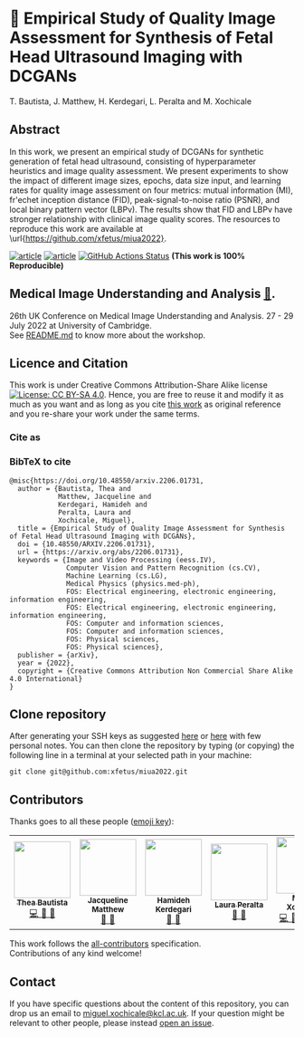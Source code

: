 # :page_facing_up: Empirical Study of Quality Image Assessment for Synthesis of Fetal Head Ultrasound Imaging with DCGANs
T. Bautista, J. Matthew, H. Kerdegari, L. Peralta and M. Xochicale 

## Abstract
In this work, we present an empirical study of DCGANs for synthetic generation of fetal head ultrasound, consisting of hyperparameter heuristics and image quality assessment.
We present experiments to show the impact of different image sizes, epochs, data size input, and learning rates for quality image assessment on four metrics: mutual information (MI), fr\'echet inception distance (FID), peak-signal-to-noise ratio (PSNR), and local binary pattern vector (LBPv). 
The results show that FID and LBPv have stronger relationship with clinical image quality scores.
The resources to reproduce this work are available at \url{https://github.com/xfetus/miua2022}.

[![article](https://img.shields.io/badge/article-arXiv-orange.svg)](https://arxiv.org/abs/2206.01731) 
[![article](https://img.shields.io/badge/read-article-blue.svg)](https://github.com/xfetus/miua2022/blob/pdfs/miua2022-abstract.pdf) 
[![GitHub Actions Status](https://github.com/xfetus/miua2022/workflows/CITEX-MIUA2022/badge.svg)](https://github.com/xfetus/miua2022/actions) 
**(This work is 100% Reproducible)**

## Medical Image Understanding and Analysis  [:link:](https://www.miua2022.com/).
26th UK Conference on Medical Image Understanding and Analysis. 27 - 29 July 2022 at University of Cambridge.   
See [README.md](docs/conference/README.md) to know more about the workshop.

## Licence and Citation 
This work is under Creative Commons Attribution-Share Alike license [![License: CC BY-SA 4.0](https://licensebuttons.net/l/by-sa/4.0/80x15.png)](https://creativecommons.org/licenses/by-sa/4.0/). 
Hence, you are free to reuse it and modify it as much as you want and as long as you cite [this work](https://github.com/xfetus/miua2022) as original reference and you re-share your work under the same terms.

### Cite as
>  

### BibTeX to cite
```
@misc{https://doi.org/10.48550/arxiv.2206.01731,
  author = {Bautista, Thea and 
            Matthew, Jacqueline and 
            Kerdegari, Hamideh and 
            Peralta, Laura and 
            Xochicale, Miguel},
  title = {Empirical Study of Quality Image Assessment for Synthesis of Fetal Head Ultrasound Imaging with DCGANs},
  doi = {10.48550/ARXIV.2206.01731},
  url = {https://arxiv.org/abs/2206.01731},
  keywords = {Image and Video Processing (eess.IV), 
              Computer Vision and Pattern Recognition (cs.CV), 
              Machine Learning (cs.LG), 
              Medical Physics (physics.med-ph), 
              FOS: Electrical engineering, electronic engineering, information engineering, 
              FOS: Electrical engineering, electronic engineering, information engineering, 
              FOS: Computer and information sciences, 
              FOS: Computer and information sciences, 
              FOS: Physical sciences, 
              FOS: Physical sciences}, 
  publisher = {arXiv},
  year = {2022},
  copyright = {Creative Commons Attribution Non Commercial Share Alike 4.0 International}
}
```

## Clone repository
After generating your SSH keys as suggested [here](https://docs.github.com/en/github/authenticating-to-github/generating-a-new-ssh-key-and-adding-it-to-the-ssh-agent) or [here](https://github.com/mxochicale/tools/blob/main/github/SSH.md) with few personal notes.
You can then clone the repository by typing (or copying) the following line in a terminal at your selected path in your machine:
```
git clone git@github.com:xfetus/miua2022.git
```


## Contributors
Thanks goes to all these people ([emoji key](https://allcontributors.org/docs/en/emoji-key)):  
<!-- ALL-CONTRIBUTORS-LIST:START - Do not remove or modify this section -->
<!-- prettier-ignore-start -->
<!-- markdownlint-disable -->
<table>
  <tr>
    <td align="center"><a href="https://github.com/theabautista"><img src="https://avatars1.githubusercontent.com/u/63061669?v=4?s=100" width="100px;" alt=""/><br /><sub><b>Thea Bautista</b></sub>        </a><br /><a href="https://github.com/xfetus/miua2022/commits?author=theabautista" title="Code">💻 🤔 🔧 </a></td>
    <td align="center"><a href="https://github.com/"><img src="https://avatars1.githubusercontent.com/u/23114020?v=4?s=100" width="100px;" alt=""/><br /><sub><b>Jacqueline Matthew</b></sub>        </a><br /><a href="https://github.com/xfetus/miua2022/commits?author=" title="Research">  🔬 🤔  </a></td>    
    <td align="center"><a href="https://github.com/hamidehkerdegari"><img src="https://avatars1.githubusercontent.com/u/30697849?v=4?s=100" width="100px;" alt=""/><br /><sub><b>Hamideh Kerdegari </b></sub>   </a><br /><a href="https://github.com/xfetus/miua2022/commits?author=hamidehkerdegari" title="Research">  🔬 🤔  </a></td>
    <td align="center"><a href="https://github.com/"><img src="https://avatars1.githubusercontent.com/u/23114020?v=4?s=100" width="100px;" alt=""/><br /><sub><b>Laura Peralta</b></sub>        </a><br /><a href="https://github.com/xfetus/miua2022/commits?author=" title="Research">  🔬 🤔  </a></td>
    <td align="center"><a href="https://github.com/mxochicale"><img src="https://avatars1.githubusercontent.com/u/11370681?v=4?s=100" width="100px;" alt=""/><br /><sub><b>Miguel Xochicale</b></sub>           </a><br /><a href="https://github.com/xfetus/miua2022/commits?author=mxochicale" title="Code and Research">💻 🔬 🤔 🔧 </a> <a href="https://github.com/fepegar/torchio/commits?author=mxochicale" title="Documentation">📖 🔧 </a></td>
  </tr>
</table>
<!-- markdownlint-restore -->
<!-- prettier-ignore-end -->

<!-- ALL-CONTRIBUTORS-LIST:END -->

This work follows the [all-contributors](https://github.com/all-contributors/all-contributors) specification.  
Contributions of any kind welcome!


## Contact 
If you have specific questions about the content of this repository, you can drop us an email to [miguel.xochicale@kcl.ac.uk](mailto:miguel.xochicale@kcl.ac.uk?subject="[miua2022]").
If your question might be relevant to other people, please instead [open an issue](https://github.com/xfetus/miua2022/issues).
